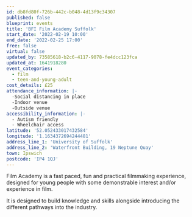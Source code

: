 ```yaml
---
id: db8fd80f-726b-442c-b048-4d13f9c34307
published: false
blueprint: events
title: 'BFI Film Academy Suffolk'
start_date: '2022-02-19 10:00'
end_date: '2022-02-25 17:00'
free: false
virtual: false
updated_by: 73585618-b2c6-4117-9078-fe4dcc123fca
updated_at: 1641918280
event_categories:
  - film
  - teen-and-young-adult
cost_details: £25
attendance_information: |-
  -Social distancing in place
  -Indoor venue
  -Outside venue
accessibility_information: |-
  - Autism friendly
  - Wheelchair access
latitude: '52.052433017432584'
longitude: '1.1634372694244481'
address_line_1: 'University of Suffolk'
address_line_2: 'Waterfront Building, 19 Neptune Quay'
town: Ipswich
postcode: 'IP4 1QJ'
---
```

Film Academy is a fast paced, fun and practical filmmaking experience, designed for young people with some demonstrable interest and/or experience in film.

It is designed to build knowledge and skills alongside introducing the different pathways into the industry.